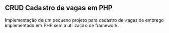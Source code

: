 ## CRUD Cadastro de vagas em PHP

Implementação de um pequeno projeto para cadastro de vagas de emprego implementado em PHP sem a utilização de framework.